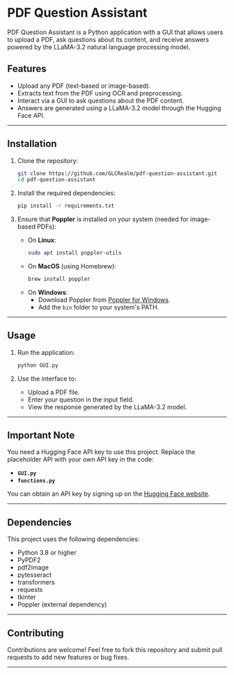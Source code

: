 
# PDF Question Assistant

PDF Question Assistant is a Python application with a GUI that allows users to upload a PDF, ask questions about its content, and receive answers powered by the LLaMA-3.2 natural language processing model.

## Features

- Upload any PDF (text-based or image-based).
- Extracts text from the PDF using OCR and preprocessing.
- Interact via a GUI to ask questions about the PDF content.
- Answers are generated using a LLaMA-3.2 model through the Hugging Face API.

---

## Installation

1. Clone the repository:
   ```bash
   git clone https://github.com/GLCRealm/pdf-question-assistant.git
   cd pdf-question-assistant
   ```

2. Install the required dependencies:
   ```bash
   pip install -r requirements.txt
   ```

3. Ensure that **Poppler** is installed on your system (needed for image-based PDFs):
   - On **Linux**:
     ```bash
     sudo apt install poppler-utils
     ```
   - On **MacOS** (using Homebrew):
     ```bash
     brew install poppler
     ```
   - On **Windows**:
     - Download Poppler from [Poppler for Windows](https://blog.alivate.com.au/poppler-windows/).
     - Add the `bin` folder to your system's PATH.

---

## Usage

1. Run the application:
   ```bash
   python GUI.py
   ```

2. Use the interface to:
   - Upload a PDF file.
   - Enter your question in the input field.
   - View the response generated by the LLaMA-3.2 model.

---

## Important Note

You need a Hugging Face API key to use this project. Replace the placeholder API with your own API key in the code:

- **`GUI.py`**
- **`functions.py`**

You can obtain an API key by signing up on the [Hugging Face website](https://huggingface.co).

---

## Dependencies

This project uses the following dependencies:

- Python 3.8 or higher
- PyPDF2
- pdf2image
- pytesseract
- transformers
- requests
- tkinter
- Poppler (external dependency)

---

## Contributing

Contributions are welcome! Feel free to fork this repository and submit pull requests to add new features or bug fixes.

---
